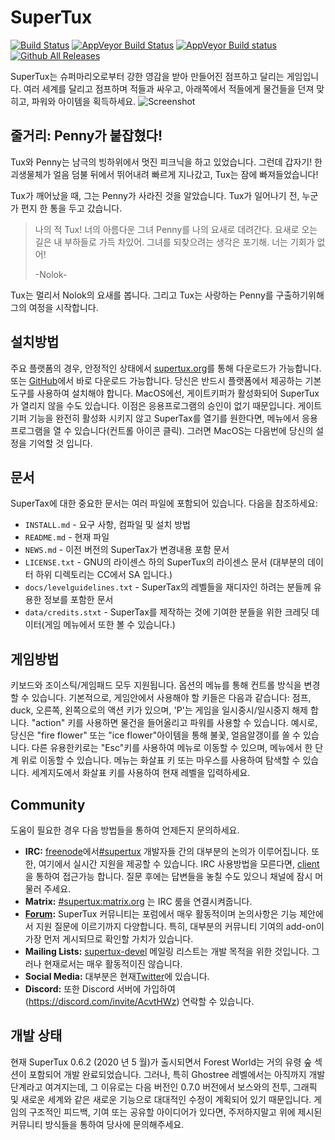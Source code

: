 # SuperTux

[![Build Status](https://travis-ci.org/SuperTux/supertux.svg?branch=master)](https://travis-ci.org/SuperTux/supertux)
[![AppVeyor Build Status](https://ci.appveyor.com/api/projects/status/github/SuperTux/supertux?svg=true&branch=master)](https://ci.appveyor.com/project/supertux/supertux-9ml4d/branch/master)
[![AppVeyor Build status](https://ci.appveyor.com/api/projects/status/k9jaduxvftlhgmhp/branch/master?svg=true)](https://ci.appveyor.com/project/supertux/supertux-o8t59/branch/master)
[![Github All Releases](https://img.shields.io/github/downloads/supertux/supertux/total.svg?maxAge=2592000)](https://github.com/SuperTux/supertux)

SuperTux는 슈퍼마리오로부터 강한 영감을 받아 만들어진 점프하고 달리는 게임입니다.
여러 세계를 달리고 점프하며 적들과 싸우고, 아래쪽에서 적들에게 물건들을 던져 맞히고, 파워와 아이템을 획득하세요.
![Screenshot](https://www.supertux.org/images/0_6_0/0_6_0_3.png)


## 줄거리: Penny가 붙잡혔다!

Tux와 Penny는 남극의 빙하위에서 멋진 피크닉을 하고 있었습니다.
그런데 갑자기! 한 괴생물체가 얼음 덤불 뒤에서 뛰어내려 빠르게 지나갔고, Tux는 잠에 빠져들었습니다!

Tux가 깨어났을 때, 그는 Penny가 사라진 것을 알았습니다. Tux가 일어나기 전, 누군가 편지 한 통을 두고 갔습니다.
>나의 적 Tux! 너의 아름다운 그녀 Penny를 나의 요새로 데려간다.
> 요새로 오는 길은 내 부하들로 가득 차있어.
>그녀를 되찾으려는 생각은 포기해. 너는 기회가 없어!
>
>-Nolok-

Tux는 멀리서 Nolok의 요새를 봅니다. 그리고 Tux는 사랑하는 Penny를 구출하기위해 그의 여정을 시작합니다. 

## 설치방법

주요 플랫폼의 경우, 안정적인 상태에서 [supertux.org](https://www.supertux.org/download.html)를 통해 다운로드가 가능합니다. 
또는 [GitHub](https://github.com/SuperTux/supertux/releases)에서 바로 다운로드 가능합니다.
당신은 반드시 플랫폼에서 제공하는 기본 도구를 사용하여 설치해야 합니다. MacOS에선, 게이트키퍼가 활성화되어 SuperTux가 열리지 않을 수도 있습니다.
이점은 응용프로그램의 승인이 없기 때문입니다.
게이트기퍼 기능을 완전히 활성화 시키지 않고 SuperTax를 열기를 원한다면,
메뉴에서 응용 프로그램을 열 수 있습니다(컨트롤 아이콘 클릭).
그러면 MacOS는 다음번에 당신의 설정을 기억할 것 입니다. 

## 문서

SuperTax에 대한 중요한 문서는 여러 파일에 포함되어 있습니다.
다음을 참조하세요:

* `INSTALL.md` - 요구 사항, 컴파일 및 설치 방법
* `README.md` - 현재 파일
* `NEWS.md` - 이전 버전의 SuperTax가 변경내용 포함 문서
* `LICENSE.txt` - GNU의 라이센스 하의 SuperTux의 라이센스 문서
(대부분의 데이터 하위 디렉토리는 CC에서 SA 입니다.)
* `docs/levelguidelines.txt` - SuperTax의 레벨들을 재디자인 하려는 분들께 유용한 정보를 포함한 문서
* `data/credits.stxt` - SuperTax를 제작하는 것에 기여한 분들을 위한 크레딧 데이터(게임 메뉴에서 또한 볼 수 있습니다.)


## 게임방법

키보드와 조이스틱/게임패드 모두 지원됩니다. 옵션의 메뉴를 통해 컨트롤 방식을 변경할 수 있습니다.
기본적으로, 게임안에서 사용해야 할 키들은 다음과 같습니다: 점프, duck,
오른쪽, 왼쪽으로의 액션 키가 있으며, 'P'는 게임을 일시중시/일시중지 해제 합니다.
"action" 키를 사용하면 물건을 들어올리고 파워를 사용할 수 있습니다.
예시로, 당신은 "fire flower" 또는 "ice flower"아이템을 통해 불꽃, 얼음알갱이를 쏠 수 있습니다.
다른 유용한키로는 "Esc"키를 사용하여 메뉴로 이동할 수 있으며, 메뉴에서 한 단계 위로 이동할 수 있습니다. 
메뉴는 화살표 키 또는 마우스를 사용하여 탐색할 수 있습니다.
세계지도에서 화살표 키를 사용하여 현재 레벨을 입력하세요.

## Community

도움이 필요한 경우 다음 방법들을 통하여 언제든지 문의하세요.

* **IRC:**  [freenode](https://freenode.net)에서[#supertux](ircs://chat.freenode.net/#supertux) 개발자들 간의 대부분의 논의가 이루어집니다. 또한, 여기에서 실시간 지원을 제공할 수 있습니다.
IRC 사용방법을 모른다면, [client](https://kiwiirc.com/client/chat.freenode.net:+6697/?nick=Guest?#supertux)을 통하여 접근가능 합니다. 질문 후에는 답변들을 놓칠 수도 있으니 채널에 잠시 머물러 주세요. 
* **Matrix:** [#supertux:matrix.org](https://matrix.to/#/#supertux:matrix.org)
  는 IRC 룸을 연결시켜줍니다.
* **[Forum](https://forum.freegamedev.net/viewforum.php?f=66):** SuperTux
  커뮤니티는 포럼에서 매우 활동적이며 논의사항은 기능 제안에서 지원 질문에 이르기까지 다양합니다.
  특히, 대부분의 커뮤니티 기여의 add-on이 가장 먼저 게시되므로 확인할 가치가 있습니다.
* **Mailing Lists:**
  [supertux-devel](http://lists.lethargik.org/listinfo.cgi/supertux-devel-lethargik.org)
  메일링 리스트는 개발 목적을 위한 것입니다. 그러나 현재로서는 매우 활동적이진 않습니다.
* **Social Media:** 대부분은 현재[Twitter](https://twitter.com/supertux_team)에 있습니다.
* **Discord:** 또한 Discord 서버에 가입하여 (https://discord.com/invite/AcvtHWz) 연락할 수 있습니다.

## 개발 상태

현재 SuperTux 0.6.2 (2020 년 5 월)가 출시되면서 Forest World는 거의
유령 숲 섹션이 포함되어 개발 완료되었습니다. 그러나, 특히 Ghostree 레벨에서는 아직까지 개발단계라고 여겨지는데, 그 이유로는
다음 버전인 0.7.0 버전에서 보스와의 전투, 그래픽 및 새로운 세계와 같은 새로운 기능으로 대대적인 수정이 계획되어 있기 때문입니다. 
게임의 구조적인 피드백, 기여 또는 공유할 아이디어가 있다면, 주저하지말고 위에 제시된 커뮤니티 방식들을 통하여 당사에 문의해주세요.
